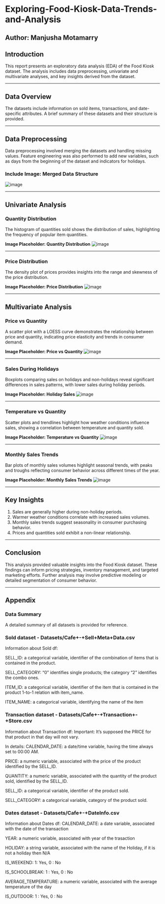 # Exploring-Food-Kiosk-Data-Trends-and-Analysis
## Author: Manjusha Motamarry

## Introduction

This report presents an exploratory data analysis (EDA) of the Food Kiosk dataset. The analysis includes data preprocessing, univariate and multivariate analyses, and key insights derived from the dataset.

---

## Data Overview

The datasets include information on sold items, transactions, and date-specific attributes. A brief summary of these datasets and their structure is provided.

---

## Data Preprocessing

Data preprocessing involved merging the datasets and handling missing values. Feature engineering was also performed to add new variables, such as days from the beginning of the dataset and indicators for holidays.

### Include Image: Merged Data Structure
![image](https://github.com/Manjusha-26/Exploring-Food-Kiosk-Data-Trends-and-Analysis/blob/main/Visualizations/Data.jpeg)

---

## Univariate Analysis

### Quantity Distribution

The histogram of quantities sold shows the distribution of sales, highlighting the frequency of popular item quantities.

**Image Placeholder: Quantity Distribution**
![image](https://github.com/Manjusha-26/Exploring-Food-Kiosk-Data-Trends-and-Analysis/blob/main/Visualizations/DensityPlotQuantity.jpeg)

---

### Price Distribution

The density plot of prices provides insights into the range and skewness of the price distribution.

**Image Placeholder: Price Distribution**
![image](https://github.com/Manjusha-26/Exploring-Food-Kiosk-Data-Trends-and-Analysis/blob/main/Visualizations/PrinceDensity.jpeg)

---

## Multivariate Analysis

### Price vs Quantity

A scatter plot with a LOESS curve demonstrates the relationship between price and quantity, indicating price elasticity and trends in consumer demand.

**Image Placeholder: Price vs Quantity**
![image](https://github.com/Manjusha-26/Exploring-Food-Kiosk-Data-Trends-and-Analysis/blob/main/Visualizations/PriceVsQuantity.jpeg)

---

### Sales During Holidays

Boxplots comparing sales on holidays and non-holidays reveal significant differences in sales patterns, with lower sales during holiday periods.

**Image Placeholder: Holiday Sales**
![image](https://github.com/Manjusha-26/Exploring-Food-Kiosk-Data-Trends-and-Analysis/blob/main/Visualizations/holidayvsquantity.jpeg)

---

### Temperature vs Quantity

Scatter plots and trendlines highlight how weather conditions influence sales, showing a correlation between temperature and quantity sold.

**Image Placeholder: Temperature vs Quantity**
![image](https://github.com/Manjusha-26/Exploring-Food-Kiosk-Data-Trends-and-Analysis/blob/main/Visualizations/QuantityvsTemp.jpeg)

---

### Monthly Sales Trends

Bar plots of monthly sales volumes highlight seasonal trends, with peaks and troughs reflecting consumer behavior across different times of the year.

**Image Placeholder: Monthly Sales Trends**
![image](https://github.com/Manjusha-26/Exploring-Food-Kiosk-Data-Trends-and-Analysis/blob/main/Visualizations/MonthTransaction.jpeg)

---

## Key Insights

1. Sales are generally higher during non-holiday periods.
2. Warmer weather conditions correlate with increased sales volumes.
3. Monthly sales trends suggest seasonality in consumer purchasing behavior.
4. Prices and quantities sold exhibit a non-linear relationship.

---

## Conclusion

This analysis provided valuable insights into the Food Kiosk dataset. These findings can inform pricing strategies, inventory management, and targeted marketing efforts. Further analysis may involve predictive modeling or detailed segmentation of consumer behavior.

---

## Appendix

### Data Summary

A detailed summary of all datasets is provided for reference.

### Sold dataset - Datasets/Cafe+-+Sell+Meta+Data.csv

Information about Sold df: 

SELL_ID: a categorical variable, identifier of the combination of items that is contained in the product.

SELL_CATEGORY: “0” identifies single products; the category “2” identifies the combo ones.

ITEM_ID: a categorical variable, identifier of the item that is contained in the product 1-to-1 relation with item_name.

ITEM_NAME: a categorical variable, identifying the name of the item

### Transaction dataset - Datasets/Cafe+-+Transaction+-+Store.csv

Information about Transaction df: Important: It’s supposed the PRICE for that product in that day will not vary.

In details: CALENDAR_DATE: a date/time variable, having the time always set to 00:00 AM.

PRICE: a numeric variable, associated with the price of the product identified by the SELL_ID.

QUANTITY: a numeric variable, associated with the quantity of the product sold, identified by the SELL_ID.

SELL_ID: a categorical variable, identifier of the product sold.

SELL_CATEGORY: a categorical variable, category of the product sold.

### Dates dataset - Datasets/Cafe+-+DateInfo.csv
Information about Dates df:
CALENDAR_DATE: a date variable, associated with the date of the transaction

YEAR: a numeric variable, associated with year of the trasaction

HOLIDAY: a string variable, associated with the name of the Holiday, if it is not a holiday then N/A

IS_WEEKEND: 1: Yes, 0 : No

IS_SCHOOLBREAK: 1 : Yes, 0 : No

AVERAGE_TEMPERATURE: a numeric variable, associated with the average temperature of the day

IS_OUTDOOR: 1 : Yes, 0 : No
